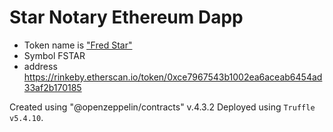 # Star Notary Ethereum Dapp

* Token name is ["Fred Star"](https://rinkeby.etherscan.io/token/0xce7967543b1002ea6aceab6454ad33af2b170185)
* Symbol FSTAR
* address https://rinkeby.etherscan.io/token/0xce7967543b1002ea6aceab6454ad33af2b170185


Created using "@openzeppelin/contracts" v.4.3.2
Deployed using `Truffle v5.4.10`.
